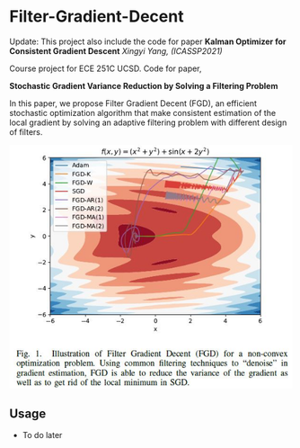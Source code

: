 # Filter-Gradient-Decent
Update: This project also include the code for paper
**Kalman Optimizer for Consistent Gradient Descent**
*Xingyi Yang, (ICASSP2021)*

Course project for ECE 251C UCSD. Code for paper,

**Stochastic Gradient Variance Reduction by Solving a Filtering Problem**

In this paper, we propose Filter Gradient Decent (FGD), an
efficient stochastic optimization algorithm that make consistent
estimation of the local gradient by solving an adaptive filtering
problem with different design of filters.

![](paper/illustration.jpg)

## Usage
- To do later




